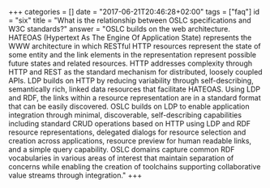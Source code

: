 +++
categories = []
date = "2017-06-21T20:46:28+02:00"
tags = ["faq"]
id = "six"
title = "What is the relationship between OSLC specifications and W3C standards?"
answer = "OSLC builds on the web architecture. HATEOAS (Hypertext As The Engine Of Application State) represents the WWW architecture in which RESTful HTTP resources represent the state of some entity and the link elements in the representation represent possible future states and related resources. HTTP addresses complexity through HTTP and REST as the standard mechanism for distributed, loosely coupled APIs. LDP builds on HTTP by reducing variability through self-describing, semantically rich, linked data resources that facilitate HATEOAS. Using LDP and RDF, the links within a resource representation are in a standard format that can be easily discovered. OSLC builds on LDP to enable application integration through minimal, discoverable, self-describing capabilities including standard CRUD operations based on HTTP using LDP and RDF resource representations, delegated dialogs for resource selection and creation across applications, resource preview for human readable links, and a simple query capability. OSLC domains capture common RDF vocabularies in various areas of interest that maintain separation of concerns while enabling the creation of toolchains supporting collaborative value streams through integration."
+++
